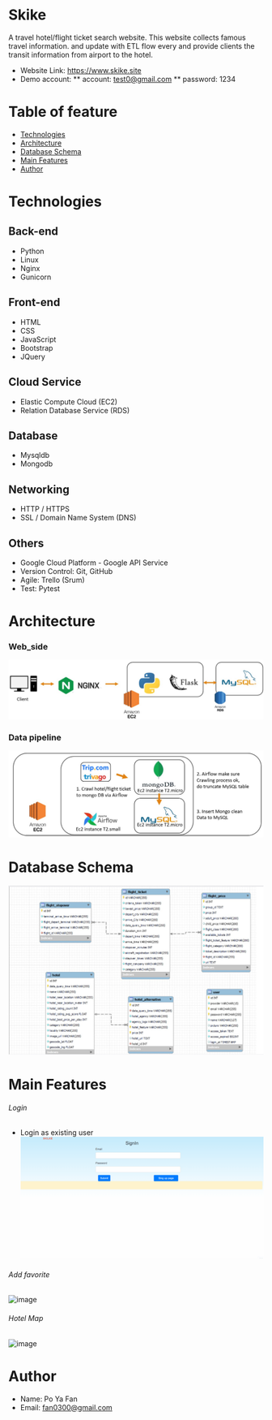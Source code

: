 # Skike
A travel hotel/flight ticket search website. This website collects famous travel information. and update with ETL flow every and provide clients the transit information from airport to the hotel.
* Website Link: https://www.skike.site
* Demo account: 
  ** account: test0@gmail.com
  ** password: 1234
# Table of feature
* [Technologies](https://github.com/asd0300/skike/blob/master/Main_20211013_project/README.md#technologies)
* [Architecture](https://github.com/asd0300/skike/blob/master/Main_20211013_project/README.md#architecture)
* [Database Schema](https://github.com/asd0300/skike/blob/master/Main_20211013_project/README.md#database-schema)
* [Main Features](https://github.com/asd0300/skike/blob/master/Main_20211013_project/README.md#main-features)
* [Author](https://github.com/asd0300/skike/blob/master/Main_20211013_project/README.md#author)
# Technologies
## Back-end
* Python
* Linux
* Nginx
* Gunicorn
## Front-end
* HTML
* CSS
* JavaScript
* Bootstrap
* JQuery
## Cloud Service
* Elastic Compute Cloud (EC2)
* Relation Database Service (RDS)
## Database
* Mysqldb
* Mongodb
## Networking
* HTTP / HTTPS
* SSL / Domain Name System (DNS)
## Others
* Google Cloud Platform - Google API Service
* Version Control: Git, GitHub
* Agile: Trello (Srum)
* Test: Pytest
# Architecture
### Web_side
![image](https://github.com/asd0300/skike/blob/master/Main_20211013_project/skike_report/readme.jpg)
### Data pipeline
![image](https://github.com/asd0300/skike/blob/master/Main_20211013_project/skike_report/skike_architecture_data_pipeline.jpg)
# Database Schema
![image](https://github.com/asd0300/skike/blob/master/Main_20211013_project/skike_report/skike_database_schema.jpg)
# Main Features
###### Login
* Login as existing user
![image](https://github.com/asd0300/skike/blob/master/Main_20211013_project/skike_report/logging2.gif)
###### Add favorite
![image](https://github.com/asd0300/skike/blob/master/Main_20211013_project/skike_report/Add_favorite_browse_pic.gif)
###### Hotel Map
![image](https://github.com/asd0300/skike/blob/master/Main_20211013_project/skike_report/hotel_detail_redirect_fastload2.gif)
# Author
* Name: Po Ya Fan
* Email: fan0300@gmail.com
